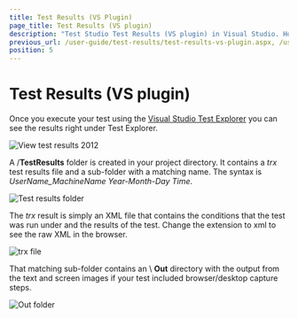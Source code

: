 ```yaml
---
title: Test Results (VS Plugin)
page_title: Test Results (VS plugin)
description: "Test Studio Test Results (VS plugin) in Visual Studio. How to review the Test Studio test execution results in Visual Studio"
previous_url: /user-guide/test-results/test-results-vs-plugin.aspx, /user-guide/test-results/test-results-vs-plugin, /getting-started/test-results/test-results-vs
position: 5
---
```

# Test Results (VS plugin) #


Once you execute your test using the <a href="/getting-started/test-execution/vs-2012-test-explorer" target="_blank">Visual Studio Test Explorer</a> you can see the results right under Test Explorer.

![View test results 2012][6]

A /**TestResults** folder is created in your project directory. It contains a *trx* test results file and a sub-folder with a matching name. The syntax is *UserName_MachineName Year-Month-Day Time*.

![Test results folder][3]

The *trx* result is simply an XML file that contains the conditions that the test was run under and the results of the test. Change the extension to xml to see the raw XML in the browser.

![trx file][4]

That matching sub-folder contains an \ **Out** directory with the output from the text and screen images if your test included browser/desktop capture steps.

![Out folder][5]

[3]: /img/general-information/test-results/test-results-vs/fig3.png
[4]: /img/general-information/test-results/test-results-vs/fig4.png
[5]: /img/general-information/test-results/test-results-vs/fig5.png
[6]: /img/general-information/test-results/test-results-vs/fig6.png
